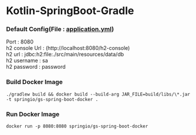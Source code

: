 # Kotlin-SpringBoot-Gradle

### Default Config(File : [application.yml](src/main/resources/application.yml))

Port : 8080<br>
h2 console Url : (http://localhost:8080/h2-console)<br>
h2 url : jdbc:h2:file:./src/main/resources/data/db<br>
h2 username : sa<br>
h2 password : password

### Build Docker Image

```shell
./gradlew build && docker build --build-arg JAR_FILE=build/libs/\*.jar -t springio/gs-spring-boot-docker .
```

### Run Docker Image

```shell
docker run -p 8080:8080 springio/gs-spring-boot-docker
```
